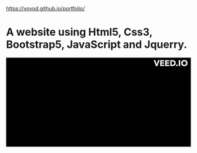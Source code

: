 https://vovod.github.io/portfolio/
# A website using Html5, Css3, Bootstrap5, JavaScript and Jquerry.
![webview](/readme/screen.gif?raw=true)
